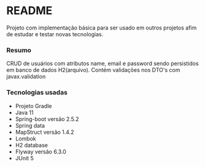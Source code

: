 # README #

Projeto com implementação básica para ser usado em outros projetos afim de estudar e testar novas tecnologias.

### Resumo ###

CRUD de usuários com atributos name, email e password sendo persistidos em banco de dados H2(arquivo).
Contém validações nos DTO's com javax.validation

### Tecnologias usadas ###

* Projeto Gradle
* Java 11
* Spring-boot versão 2.5.2
* Spring data
* MapStruct versão 1.4.2
* Lombok
* H2 database
* Flyway versão 6.3.0
* JUnit 5
